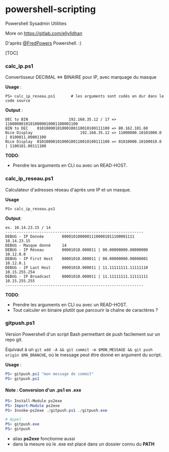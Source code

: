 # powershell-scripting
Powershell Sysadmin Utilities


More on https://gitlab.com/ellylldhan 


D'après [@FredPowers](https://github.com/FredPowers) Powershell.  :)

[TOC]

### calc_ip.ps1
Convertisseur DECIMAL <=> BINAIRE pour IP, avec marquage du masque

**Usage** : 

```
PS> calc_ip_reseau.ps1       # les arguments sont codés en dur dans le code source
```

**Output** :

```
DEC to BIN                  192.168.35.12 / 17 => 11000000101010000010001100001100
BIN to DEC    01010000101000100110010100111100 => 80.162.101.60
Nice Display                     192.168.35.12 => 11000000.10101000.0 | 0100011.00001100
Nice Display  01010000101000100110010100111100 => 01010000.10100010.0 | 1100101.00111100
```

**TODO**:

- Prendre les arguments en CLI ou avec un READ-HOST.

### calc_ip_reseau.ps1
Calculateur d'adresses réseau d'après une IP et un masque.

**Usage** 

```
PS> calc_ip_reseau.ps1
```

**Output**: 

```
ex. 10.14.23.15 / 14
-------------------------------------------------------------
DEBUG - IP Donnée        00001010000011100001011100001111         10.14.23.15
DEBUG - Masque donné     14
DEBUG - IP Réseau        00001010.000011 | 00.00000000.00000000   10.12.0.0
DEBUG - IP First Host    00001010.000011 | 00.00000000.00000001   10.12.0.1
DEBUG - IP Last Host     00001010.000011 | 11.11111111.11111110   10.15.255.254
DEBUG - IP Broadcast     00001010.000011 | 11.11111111.11111111   10.15.255.255
-------------------------------------------------------------
```

**TODO**:

- Prendre les arguments en CLI ou avec un READ-HOST.
- Tout calculer en binaire plutôt que parcourir la chaîne de caractères ?


### gitpush.ps1
Version Powershell d'un script Bash permettant de push facilement sur un repo git.

Equivaut à un `git add -A && git commit -m $MON_MESSAGE && git push origin $MA_BRANCHE`, où le message peut être donné en argument du script.

**Usage** : 

```ps1
PS> gitpush.ps1 "mon message de commit"
PS> gitpush.ps1                                 
``` 


#### Note : Conversion d'un .ps1 en .exe

```ps1
PS> Install-Module ps2exe 
PS> Import-Module ps2exe 
PS> Invoke-ps2exe ./gitpush.ps1 ./gitpush.exe
```
```ps1
# Appel 
PS> gitpush.exe 
PS> gitpush
```

- alias **ps2exe** fonctionne aussi
- dans la mesure où le .exe est placé dans un dossier connu du **PATH**
